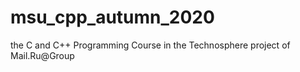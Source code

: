 # msu_cpp_autumn_2020
the C and C++ Programming Course in the Technosphere project of Mail.Ru@Group 
